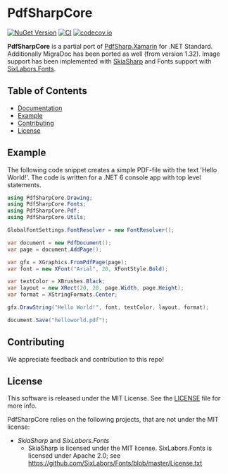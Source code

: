 # PdfSharpCore

[![NuGet Version](https://img.shields.io/nuget/v/PdfSharpCore.svg)](https://www.nuget.org/packages/PdfSharpCore/)
[![CI](https://github.com/ststeiger/PdfSharpCore/actions/workflows/build.yml/badge.svg)](https://github.com/ststeiger/PdfSharpCore/actions/workflows/build.yml)
[![codecov.io](https://codecov.io/github/ststeiger/PdfSharpCore/coverage.svg?branch=master)](https://codecov.io/github/ststeiger/PdfSharpCore?branch=master)

**PdfSharpCore** is a partial port of [PdfSharp.Xamarin](https://github.com/roceh/PdfSharp.Xamarin/) for .NET Standard.
Additionally MigraDoc has been ported as well (from version 1.32).
Image support has been implemented with [SkiaSharp](https://github.com/mono/SkiaSharp) and Fonts support with [SixLabors.Fonts](https://github.com/SixLabors/Fonts).


## Table of Contents

- [Documentation](docs/index.md)
- [Example](#example)
- [Contributing](#contributing)
- [License](#license)


## Example

The following code snippet creates a simple PDF-file with the text 'Hello World!'.
The code is written for a .NET 6 console app with top level statements.

```csharp
using PdfSharpCore.Drawing;
using PdfSharpCore.Fonts;
using PdfSharpCore.Pdf;
using PdfSharpCore.Utils;

GlobalFontSettings.FontResolver = new FontResolver();

var document = new PdfDocument();
var page = document.AddPage();

var gfx = XGraphics.FromPdfPage(page);
var font = new XFont("Arial", 20, XFontStyle.Bold);

var textColor = XBrushes.Black;
var layout = new XRect(20, 20, page.Width, page.Height);
var format = XStringFormats.Center;

gfx.DrawString("Hello World!", font, textColor, layout, format);

document.Save("helloworld.pdf");
```

## Contributing

We appreciate feedback and contribution to this repo!


## License

This software is released under the MIT License. See the [LICENSE](LICENCE.md) file for more info.

PdfSharpCore relies on the following projects, that are not under the MIT license:

* *SkiaSharp* and *SixLabors.Fonts*
  * SkiaSharp is licensed under the MIT license. SixLabors.Fonts is licensed under Apache 2.0; see https://github.com/SixLabors/Fonts/blob/master/License.txt